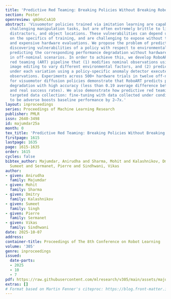 ```yaml
---
title: 'Predictive Red Teaming: Breaking Policies Without Breaking Robots'
section: Poster
openreview: qAGHsCsA1O
abstract: 'Visuomotor policies trained via imitation learning are capable of performing
  challenging manipulation tasks, but are often extremely brittle to lighting, visual
  distractors, and object locations. These vulnerabilities can depend unpredictably
  on the specifics of training, and are challenging to expose without time-consuming
  and expensive hardware evaluations. We propose the problem of predictive red teaming:
  discovering vulnerabilities of a policy with respect to environmental factors, and
  predicting the corresponding performance degradation without hardware evaluations
  in off-nominal scenarios. In order to achieve this, we develop RoboART: an automated
  red teaming (ART) pipeline that (1) modifies nominal observations using generative
  image editing to vary different environmental factors, and (2) predicts performance
  under each variation using a policy-specific anomaly detector executed on edited
  observations. Experiments across 500+ hardware trials in twelve off-nominal conditions
  for visuomotor diffusion policies demonstrate that RoboART predicts performance
  degradation with high accuracy (less than 0.19 average difference between predicted
  and real success rates). We also demonstrate how predictive red teaming enables
  targeted data collection: fine-tuning with data collected under conditions predicted
  to be adverse boosts baseline performance by 2–7x.'
layout: inproceedings
series: Proceedings of Machine Learning Research
publisher: PMLR
issn: 2640-3498
id: majumdar25a
month: 0
tex_title: 'Predictive Red Teaming: Breaking Policies Without Breaking Robots'
firstpage: 1615
lastpage: 1635
page: 1615-1635
order: 1615
cycles: false
bibtex_author: Majumdar, Anirudha and Sharma, Mohit and Kalashnikov, Dmitry and Singh,
  Sumeet and Sermanet, Pierre and Sindhwani, Vikas
author:
- given: Anirudha
  family: Majumdar
- given: Mohit
  family: Sharma
- given: Dmitry
  family: Kalashnikov
- given: Sumeet
  family: Singh
- given: Pierre
  family: Sermanet
- given: Vikas
  family: Sindhwani
date: 2025-10-07
address:
container-title: Proceedings of The 8th Conference on Robot Learning
volume: '305'
genre: inproceedings
issued:
  date-parts:
  - 2025
  - 10
  - 7
pdf: https://raw.githubusercontent.com/mlresearch/v305/main/assets/majumdar25a/majumdar25a.pdf
extras: []
# Format based on Martin Fenner's citeproc: https://blog.front-matter.io/posts/citeproc-yaml-for-bibliographies/
---
```

